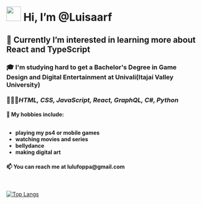 <h1> <img src="https://media.giphy.com/media/hvRJCLFzcasrR4ia7z/giphy.gif" width="38px"> Hi, I’m @Luisaarf</h1>
<h2>🌱 Currently I’m interested in learning more about React and TypeScript </h2>
<h3>🎓 I'm studying hard to get a Bachelor's Degree in Game Design and Digital Entertainment at Univali(Itajaí Valley University)
<br><br>👩🏻‍💻<em>HTML, CSS, JavaScript, React, GraphQL, C#, Python</em>
<h4>👀 My hobbies include: <br> <br>
 <ul>
  <li> playing my ps4 or mobile games </li>
  <li> watching movies and series </li>
  <li> bellydance </li>
  <li> making digital art </li>
 </ul> 
 </h4>
<h4>📫 You can reach me at lulufoppa@gmail.com</h5>
<br>

<!--  <div class="badge-base LI-profile-badge" data-locale="pt_BR" data-size="medium" data-theme="dark" data-type="VERTICAL" data-vanity="luísa-rodrigues-foppa-513b9b182" data-version="v1"><a class="badge-base__link LI-simple-link" href="https://br.linkedin.com/in/lu%C3%ADsa-rodrigues-foppa-513b9b182?trk=profile-badge">Luísa Rodrigues Foppa</a></div> -->
             
[![Top Langs](https://github-readme-stats.vercel.app/api/top-langs/?username=luisaarf&layout=compact)](https://github.com/anuraghazra/github-readme-stats)
